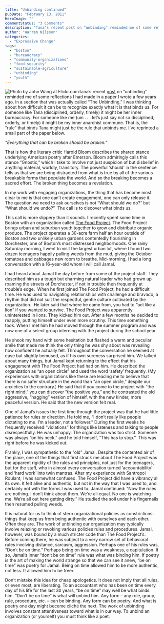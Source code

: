 ```yaml
---
title: "Unbinding continued"
pubDate: "February 13, 2011"
HeroImage: ""
commentStatus: "3 Comments"
description: "Tana’s recent post on “unbinding” reminded me of some reflections I had made in a paper I wrote a few years ago. In a section that was actually called “The Unbinding,” I was thinking about how difficult it can be to recognize exactly what it is that binds us. For someone like Tana (disciplined, orderly, […]"
author: "Warren Nilsson"
categories: 
  - "Expressive Change"
tags: 
  - "boston"
  - "bureaucracy"
  - "community-organizations"
  - "food-security"
  - "sustainable-agriculture"
  - "unbinding"
  - "youth"
---
```


![](https://organizationunbound.org/wp-content/uploads/2011/02/Foodproject.jpg "Photo by John Wang at Flickr.com")Tana’s recent [post](https://organizationunbound.org/expressive-change/unbinding/) on “unbinding” reminded me of some reflections I had made in a paper I wrote a few years ago. In a section that was actually called “The Unbinding,” I was thinking about how difficult it can be to recognize exactly what it is that binds us. For someone like Tana (disciplined, orderly, timely) it might be her inner bureaucracy. For someone like me (um . . . let’s just say not so disciplined, orderly, or timely) it might be my inner anarchist commune. That is, the “rule” that binds Tana might just be the rule that unbinds me. I’ve reprinted a small part of the paper below.

_“Everything that can be broken should be broken.”_

That is how the literary critic Harold Bloom describes the shared stance underlying American poetry after Emerson. Bloom admiringly calls this stance “Gnostic,” which I take to involve not just suspicion of but disbelief in anything material, worldly, transitory. The powerful ‘should’ in the sentence tells us that we are being distracted from what is true by all of the various breakable forms that populate the world. And so the breaking becomes a sacred effort. The broken thing becomes a revelation.

In my work with engaging organizations, the thing that has become most clear to me is that one can’t create engagement, one can only release it. The question we need to ask ourselves is not “What should we do?” but “What should we undo?”  The call is to discover what binds us.

This call is more slippery than it sounds. I recently spent some time in Boston with an organization called [The Food Project](http://www.thefoodproject.org/). The Food Project brings urban and suburban youth together to grow and distribute organic produce. The project operates a 30-acre farm half an hour outside of Boston and two unlikely urban gardens contentedly flourishing in Dorchester, one of Boston’s most distressed neighborhoods. One rainy Saturday morning, I went to visit the largest urban lot, where I found two dozen teenagers happily pulling weeds from the mud, giving the October tomatoes and cabbages new room to breathe. Mid-morning, I had a long conversation with a 16-year-old whom I will call Jamal.

I had heard about Jamal the day before from some of the project staff. They described him as a tough but charming natural leader who had grown up roaming the streets of Dorchester, if not in trouble then frequently at trouble’s edge.  When he first joined The Food Project, he had a difficult time. He was used to navigating relationships with challenge and bravado, a rhythm that did not suit the respectful, gentle culture cultivated by the organization.  He later said that where he came from, you had to “act like a lion” if you wanted to survive. The Food Project was apparently uninterested in lions. They kicked him out. After a few months he decided to reapply, putting himself under even more scrutiny. This time something took. When I met him he had moved through the summer program and was now one of a select group interning with the project during the school year.

He shook my hand with some hesitation but flashed a warm and peculiar smile that made me think the only thing he was shy about was revealing how confident he actually felt. Throughout the conversation he seemed at ease but slightly bemused, as if his own sureness surprised him. We talked about many things, but Jamal kept returning to the effect that his engagement with The Food Project had had on him. He described the organization as “an open circle” and used the word ‘safety’ frequently. (My experiences with organizations like these are leading me to believe that there is no safer structure in the world than “an open circle,” despite our anxieties to the contrary.) He said that if you come to the project with “the right mind,” you can discover “the positive you,” and he contrasted the old aggressive, “nagging” version of himself, with the new kinder, more peaceful version. He said that the new version felt real.

One of Jamal’s issues the first time through the project was that he had little patience for rules or direction. He told me, “I don’t really like people dictating to me. I’m a leader, not a follower.” During the first weeks he frequently received “violations” for things like lateness and talking to people disrespectfully. He was unhappy. The organization was too strict. Someone was always “on his neck,” and he told himself, “This has to stop.”  This was right before he was kicked out.

Frankly, I was sympathetic to the “old” Jamal. Despite the contented air of the place, one of the things that first struck me about The Food Project was the apparent rigidity of the rules and principles, not just for the teenagers, but for the staff, who in almost every conversation turned ‘accountability’ and ‘hard work’ into twin mantras. After my experience with Santropol Roulant, I was somewhat confused. The Food Project did have a vibrancy all its own. It felt alive and authentic, but not in the way that I was used to, and certainly not with the forms I was used to. Jamal continued: “Now the rules are nothing. I don’t think about them. We’re all equal. No one is watching me. We’re all out here getting dirty.” He studied the soil under his fingernails then resumed pulling weeds.

It is natural for us to think of stern organizational policies as constrictions: things that keep us from being authentic with ourselves and each other. Often they are. The work of unbinding our organization may typically involve relaxing or revoking various policies rules and procedures. Jamal, however, was bound by a much stricter code than The Food Project’s. Before coming there, he was subject to a very narrow set of behavioral rules involving distance, sarcasm, aggression. Perhaps one of his rules was, “Don’t be on time.” Perhaps being on time was a weakness, a capitulation. If so, Jamal’s inner “don’t be on time” rule was what was binding him. If poetry is the art of making the world strange so that we can see it anew, “be on time” was poetry for Jamal. Being on time allowed him to be more authentic, not less. It allowed him to be freer.

Don’t mistake this idea for cheap apologetics. It does not imply that all rules, or even most, are liberating. To an accountant who has been on time every day of his life for the last 30 years, “be on time” may well be what binds him. “Don’t be on time” is what will unbind him. Any form – any role, group, rule, procedure, etc. – can be binding. Any form can be poetry. And what is poetry one day might become cliché the next. The work of unbinding involves constant attentiveness toward what is in our way. To unbind an organization (or yourself) you must think like a poet.
